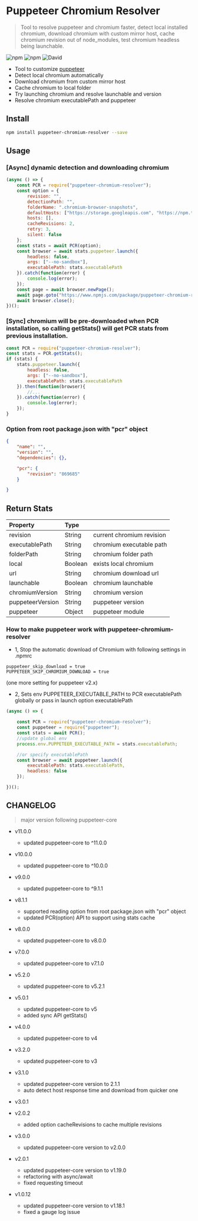 
# Puppeteer Chromium Resolver
> Tool to resolve puppeteer and chromium faster, detect local installed chromium, download chromium with custom mirror host, cache chromium revision out of node_modules, test chromium headless being launchable.

![npm](https://img.shields.io/npm/v/puppeteer-chromium-resolver.svg)
![npm](https://img.shields.io/npm/dt/puppeteer-chromium-resolver.svg)
![David](https://img.shields.io/david/cenfun/puppeteer-chromium-resolver.svg)

* Tool to customize [puppeteer](https://github.com/GoogleChrome/puppeteer)
* Detect local chromium automatically
* Download chromium from custom mirror host
* Cache chromium to local folder
* Try launching chromium and resolve launchable and version
* Resolve chromium executablePath and puppeteer


## Install 
```sh
npm install puppeteer-chromium-resolver --save
```
## Usage
### [Async] dynamic detection and downloading chromium
```js
(async () => {
    const PCR = require("puppeteer-chromium-resolver");
    const option = {
        revision: "",
        detectionPath: "",
        folderName: ".chromium-browser-snapshots",
        defaultHosts: ["https://storage.googleapis.com", "https://npm.taobao.org/mirrors"],
        hosts: [],
        cacheRevisions: 2,
        retry: 3,
        silent: false
    };
    const stats = await PCR(option);
    const browser = await stats.puppeteer.launch({
        headless: false,
        args: ["--no-sandbox"],
        executablePath: stats.executablePath
    }).catch(function(error) {
        console.log(error);
    });
    const page = await browser.newPage();
    await page.goto("https://www.npmjs.com/package/puppeteer-chromium-resolver");
    await browser.close();
})();
```

### [Sync] chromium will be pre-downloaded when PCR installation, so calling getStats() will get PCR stats from previous installation.
```js
const PCR = require("puppeteer-chromium-resolver");
const stats = PCR.getStats();
if (stats) {
    stats.puppeteer.launch({
        headless: false,
        args: ["--no-sandbox"],
        executablePath: stats.executablePath
    }).then(function(browser){
        //...
    }).catch(function(error) {
        console.log(error);
    });
}
```

### Option from root package.json with "pcr" object
```json
{
    "name": "",
    "version": "",
    "dependencies": {},

    "pcr": {
        "revision": "869685"
    }

}
```

## Return Stats
|Property        | Type    |                          |
| :--------------| :------ | :----------------------  |
|revision        | String  |current chromium revision |
|executablePath  | String  |chromium executable path  |
|folderPath      | String  |chromium folder path      |
|local           | Boolean |exists local chromium     |
|url             | String  |chromium download url     |
|launchable      | Boolean |chromium launchable       |
|chromiumVersion | String  |chromium version          |
|puppeteerVersion| String  |puppeteer version         |
|puppeteer       | Object  |puppeteer module          |


### How to make puppeteer work with puppeteer-chromium-resolver
* 1, Stop the automatic download of Chromium with following settings in .npmrc 
```
puppeteer_skip_download = true
PUPPETEER_SKIP_CHROMIUM_DOWNLOAD = true
```
(one more setting for puppeteer v2.x)

* 2, Sets env PUPPETEER_EXECUTABLE_PATH to PCR executablePath globally or pass in launch option executablePath
```js
(async () => {

    const PCR = require("puppeteer-chromium-resolver");
    const puppeteer = require("puppeteer");
    const stats = await PCR();
    //update global env
    process.env.PUPPETEER_EXECUTABLE_PATH = stats.executablePath;

    //or specify executablePath
    const browser = await puppeteer.launch({
        executablePath: stats.executablePath,
        headless: false
    });

})();
```


## CHANGELOG 
> major version following puppeteer-core

+ v11.0.0
  - updated puppeteer-core to ^11.0.0

+ v10.0.0
  - updated puppeteer-core to ^10.0.0

+ v9.0.0
  - updated puppeteer-core to ^9.1.1

+ v8.1.1
  - supported reading option from root package.json with "pcr" object
  - updated PCR(option) API to support using stats cache

+ v8.0.0
  - updated puppeteer-core to v8.0.0

+ v7.0.0
  - updated puppeteer-core to v7.1.0

+ v5.2.0
  - updated puppeteer-core to v5.2.1

+ v5.0.1
  - updated puppeteer-core to v5
  - added sync API getStats()

+ v4.0.0
  - updated puppeteer-core to v4

+ v3.2.0
  - updated puppeteer-core to v3

+ v3.1.0
  - updated puppeteer-core version to 2.1.1
  - auto detect host response time and download from quicker one

+ v3.0.1
+ v2.0.2
  - added option cacheRevisions to cache multiple revisions

+ v3.0.0
  - updated puppeteer-core version to v2.0.0

+ v2.0.1
  - updated puppeteer-core version to v1.19.0
  - refactoring with async/await
  - fixed requesting timeout

+ v1.0.12
  - updated puppeteer-core version to v1.18.1
  - fixed a gauge log issue
